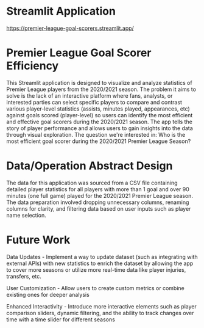 # Streamlit Application
https://premier-league-goal-scorers.streamlit.app/

# Premier League Goal Scorer Efficiency 
This Streamlit application is designed to visualize and analyze statistics of Premier League players from the 2020/2021 season. The problem it aims to solve is the lack of an interactive platform where fans, analysts, or interested parties can select specific players to compare and contrast various player-level statistics (assists, minutes played, appearances, etc) against goals scored (player-level) so users can identify the most efficient and effective goal scorers during the 2020/2021 season. The app tells the story of player performance and allows users to gain insights into the data through visual exploration. The question we're interested in: Who is the most efficient goal scorer during the 2020/2021 Premier League Season?

# Data/Operation Abstract Design
The data for this application was sourced from a CSV file containing detailed player statistics for all players with more than 1 goal and over 90 minutes (one full game) played for the 2020/2021 Premier League season. The data preparation involved dropping unnecessary columns, renaming columns for clarity, and filtering data based on user inputs such as player name selection.

# Future Work
Data Updates - Implement a way to update dataset (such as integrating with external APIs) with new statistics to enrich the dataset by allowing the app to cover more seasons or utilize more real-time data like player injuries, transfers, etc.

User Customization - Allow users to create custom metrics or combine existing ones for deeper analysis

Enhanced Interactivity - Introduce more interactive elements such as player comparison sliders, dynamic filtering, and the ability to track changes over time with a time slider for different seasons